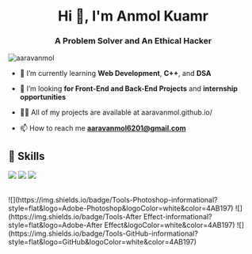 <h1 align="center">Hi 👋, I'm Anmol Kuamr </h1>
<h3 align="center">A Problem Solver and An Ethical Hacker </h3>

<p align="left"> <img src="https://komarev.com/ghpvc/?username=aaravanmol&label=Profile%20views&color=0e75b6&style=flat" alt="aaravanmol" /> </p>



- 🌱 I’m currently learning **Web Development**, **C++**, and **DSA**

- 👯 I’m looking **for Front-End and Back-End Projects** and **internship opportunities**

- 👨‍💻 All of my projects are available at aaravanmol.github.io/

- 📫 How to reach me **aaravanmol6201@gmail.com**


## 💼 Skills

![](https://img.shields.io/badge/Code-C++-informational?style=flat&logo=C++&logoColor=white&color=4AB197)
![](https://img.shields.io/badge/Code-HTML-informational?style=flat&logo=HTML&logoColor=white&color=4AB197)
![](https://img.shields.io/badge/Style-CSS-informational?style=flat&logo=css3&logoColor=white&color=4AB197)

<br>
![](https://img.shields.io/badge/Tools-Photoshop-informational?style=flat&logo=Adobe-Photoshop&logoColor=white&color=4AB197)
![](https://img.shields.io/badge/Tools-After Effect-informational?style=flat&logo=Adobe-After Effect&logoColor=white&color=4AB197)
![](https://img.shields.io/badge/Tools-GitHub-informational?style=flat&logo=GitHub&logoColor=white&color=4AB197)
</br>
